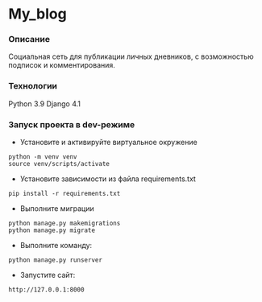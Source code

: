 # My_blog
### Описание
Социальная сеть для публикации личных дневников, с возможностью подписок и комментирования.
### Технологии
Python 3.9
Django 4.1
### Запуск проекта в dev-режиме
- Установите и активируйте виртуальное окружение
```
python -m venv venv
source venv/scripts/activate
``` 
- Установите зависимости из файла requirements.txt
```
pip install -r requirements.txt
``` 
- Выполните миграции
```
python manage.py makemigrations
python manage.py migrate
``` 
- Выполните команду:
```
python manage.py runserver
```
- Запустите сайт:
```
http://127.0.0.1:8000

